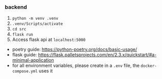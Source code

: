 ### backend

1. `python -m venv .venv`
2. `.venv/Scripts/activate`
3. `cd src`
4. `flask run`
5. Access flask api at `localhost:5000`

- poetry guide: https://python-poetry.org/docs/basic-usage/
- flask guide: https://flask.palletsprojects.com/en/2.3.x/quickstart/#a-minimal-application
- for all environment variables, please create in a `.env` file, the `docker-compose.yml` uses it
